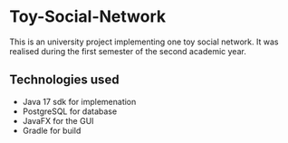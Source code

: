 # Toy-Social-Network
This is an university project implementing one toy social network.
It was realised during the first semester of the second academic year. 

## Technologies used

* Java 17 sdk for implemenation
* PostgreSQL for database
* JavaFX for the GUI
* Gradle for build
